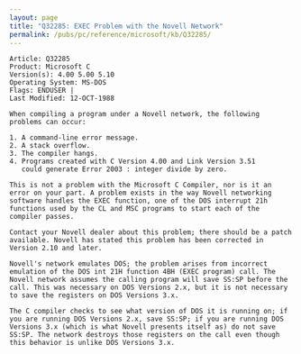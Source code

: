 ```yaml
---
layout: page
title: "Q32285: EXEC Problem with the Novell Network"
permalink: /pubs/pc/reference/microsoft/kb/Q32285/
---
```


	Article: Q32285
	Product: Microsoft C
	Version(s): 4.00 5.00 5.10
	Operating System: MS-DOS
	Flags: ENDUSER |
	Last Modified: 12-OCT-1988
	
	When compiling a program under a Novell network, the following
	problems can occur:
	
	1. A command-line error message.
	2. A stack overflow.
	3. The compiler hangs.
	4. Programs created with C Version 4.00 and Link Version 3.51
	   could generate Error 2003 : integer divide by zero.
	
	This is not a problem with the Microsoft C Compiler, nor is it an
	error on your part. A problem exists in the way Novell networking
	software handles the EXEC function, one of the DOS interrupt 21h
	functions used by the CL and MSC programs to start each of the
	compiler passes.
	
	Contact your Novell dealer about this problem; there should be a patch
	available. Novell has stated this problem has been corrected in
	Version 2.10 and later.
	
	Novell's network emulates DOS; the problem arises from incorrect
	emulation of the DOS int 21H function 4BH (EXEC program) call. The
	Novell network assumes the calling program will save SS:SP before the
	call. This was necessary on DOS Versions 2.x, but it is not necessary
	to save the registers on DOS Versions 3.x.
	
	The C compiler checks to see what version of DOS it is running on; if
	you are running DOS Versions 2.x, save SS:SP; if you are running DOS
	Versions 3.x (which is what Novell presents itself as) do not save
	SS:SP. The network destroys those registers on the call even though
	this behavior is unlike DOS Versions 3.x.
